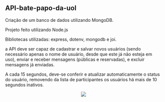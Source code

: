 ## API-bate-papo-da-uol
Criação de um banco de dados utilizando MongoDB.

Projeto feito utilizando Node.js

Bibliotecas utilizadas: express, dotenv, mongodb e joi.

a API deve ser capaz de cadastrar e salvar novos usuários (sendo necessário apenas o nome de usuário, desde que este já não esteja em uso), enviar e receber mensagens (públicas e reservadas), e excluir mensagens já enviadas.

A cada 15 segundos, deve-se conferir e atualizar automaticamente o status do usuário, removendo da lista de participantes os usuários há mais de 10  segundos inativos.

<div align="center">
   <img src="https://user-images.githubusercontent.com/102495057/176036540-0a7ce9ea-4e1f-4593-aaa6-0becc7c7c83e.gif">
</div>


